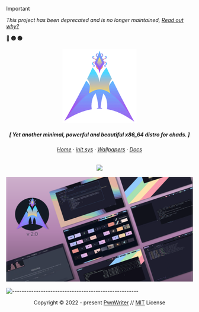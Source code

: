 > [!IMPORTANT]
> *_This project has been deprecated and is no longer maintained, [Read out why?](./why.md)_*

 
 
<p align="left"><b><metis>🔴 🟡 🟢</metis></b></p>
<p align="center">
  <a href="https://metislinux.org"><img src="https://raw.githubusercontent.com/metis-os/.github/main/pix/logo.gif" height="200" width="200" alt="Metis Linux"></a>
<h5 align="center">[ Yet another minimal, powerful and beautiful x86_64 distro for chads. ]</h5>
 <p align="center">

<h6 align="center">
  <a href="https://metislinux.org">Home</a>
  ·
  <a href="https://metislinux.org/docs/guides/theinit">init sys</a>
  ·
  <a href="https://wallpaper.metislinux.org">Wallpapers</a>
  ·
  <a href="https://metislinux.org/docs/install/welcome">Docs</a>
</h6>

<p align="center">
  <img src="https://raw.githubusercontent.com/catppuccin/catppuccin/main/assets/palette/macchiato.png" width="400" />
</p>


![img](https://github.com/metis-os/metis-artworks/blob/main/artworks/Metis-Linux-v2.png)

![-----------------------------------------------------](https://raw.githubusercontent.com/andreasbm/readme/master/assets/lines/aqua.png)


<p align="center">Copyright &copy; 2022 - present <a href="https://github.com/pwnwriter">PwnWriter</a> // <a href="https://github.com/metis-os/.github/blob/main/LICENSE">MIT</a> License</p>
